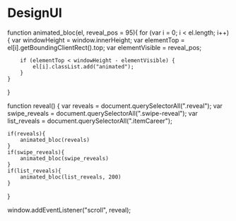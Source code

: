 # DesignUI

function animated_bloc(el, reveal_pos = 95){
	for (var i = 0; i < el.length; i++) {
		var windowHeight = window.innerHeight;
		var elementTop = el[i].getBoundingClientRect().top;
		var elementVisible = reveal_pos;

		if (elementTop < windowHeight - elementVisible) {
			el[i].classList.add("animated");
		}
	}
}

function reveal() {
	var reveals = document.querySelectorAll(".reveal");
	var swipe_reveals = document.querySelectorAll(".swipe-reveal");
	var list_reveals = document.querySelectorAll(".itemCareer");

	if(reveals){
		animated_bloc(reveals)
	}
	if(swipe_reveals){
		animated_bloc(swipe_reveals)
	}
	if(list_reveals){
		animated_bloc(list_reveals, 200)
	}
}

window.addEventListener("scroll", reveal);
